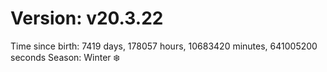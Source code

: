 # Version: v20.3.22
Time since birth: 7419 days, 178057 hours, 10683420 minutes, 641005200 seconds
Season: Winter ❄️
